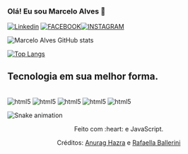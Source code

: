 ### Olá! Eu sou Marcelo Alves 🦁 

[![Linkedin](https://img.shields.io/badge/LinkedIn-0077B5?style=for-the-badge&logo=linkedin&logoColor=white)](https://www.linkedin.com/in/marcelo-alves-b8a35a227/)
[![FACEBOOK](https://img.shields.io/badge/Facebook-1877F2?style=for-the-badge&logo=facebook&logoColor=white)](https://www.facebook.com/marcelo.alvesdesouza.127/)[![INSTAGRAM](https://img.shields.io/badge/Instagram-E4405F?style=for-the-badge&logo=instagram&logoColor=white)](https://www.instagram.com/marcelo.alvesdesouza.127/)

![Marcelo Alves GitHub stats](https://github-readme-stats.vercel.app/api?username=marcelodevj&show_icons=true&theme=onedark)

[![Top Langs](https://github-readme-stats.vercel.app/api/top-langs/?username=anuraghazra&layout=compact)](https://github.com/anuraghazra/github-readme-stats)

## Tecnologia em sua melhor forma.
<div style="display: inline_block"><br/>
<img align="center" alt="html5" src="https://img.shields.io/badge/HTML5-E34F26?style=for-the-badge&logo=html5&logoColor=white">
<img align="center" alt="html5" src="https://img.shields.io/badge/CSS3-1572B6?style=for-the-badge&logo=css3&logoColor=white%22%3E">
<img align="center" alt="html5" src="https://img.shields.io/badge/JavaScript-F7DF1E?style=for-the-badge&logo=javascript&logoColor=black">
<img align="center" alt="html5" src="https://img.shields.io/badge/React-20232A?style=for-the-badge&logo=react&logoColor=61DAFB%22%3E">
 <img align="center" alt="html5" src=https://img.shields.io/badge/Ubuntu-E95420?style=for-the-badge&logo=ubuntu&logoColor=white>
</div>


 ![Snake animation](https://github.com/danielbped/danielbped/blob/output/github-contribution-grid-snake.svg)
  
</div>

<div align="center">
  <p>Feito com :heart: e JavaScript.</p>
  <p>Créditos: <a href="https://github.com/anuraghazra/github-readme-stats">Anurag Hazra</a> e <a href="https://github.com/rafaballerini">Rafaella Ballerini</a></p>
</div>
